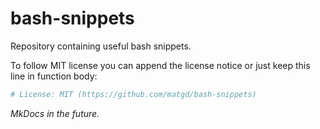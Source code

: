 # bash-snippets
Repository containing useful bash snippets.

To follow MIT license you can append the license notice or just keep this line in function body:
```bash
# License: MIT (https://github.com/matgd/bash-snippets)
```

*MkDocs in the future.*
